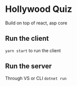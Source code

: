 # Hollywood Quiz

Build on top of react, asp core

## Run the client

`yarn start` to run the client

## Run the server

Through VS or CLI `dotnet run`

